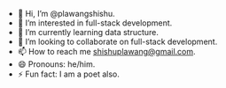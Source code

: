 - 👋 Hi, I’m @plawangshishu.
- 👀 I’m interested in full-stack development.
- 🌱 I’m currently learning data structure.
- 💞️ I’m looking to collaborate on full-stack development.
- 📫 How to reach me shishuplawang@gmail.com.
- 😄 Pronouns: he/him.
- ⚡ Fun fact: I am a poet also.

<!---
plawangshishugit/plawangshishugit is a ✨ special ✨ repository because its `README.md` (this file) appears on your GitHub profile.
You can click the Preview link to take a look at your changes.
--->

